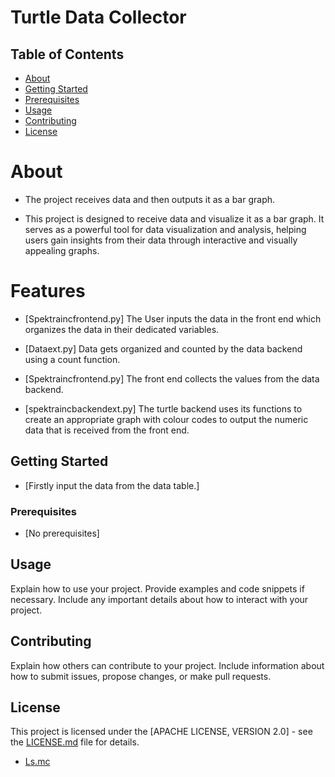 # Turtle Data Collector
 
## Table of Contents

- [About](#about)
- [Getting Started](#getting-started)
- [Prerequisites](#prerequisites)
- [Usage](#usage)
- [Contributing](#contributing)
- [License](#license)

# About 
- The project receives data and then outputs it as a bar graph.

- This project is designed to receive data and visualize it as a bar graph. It serves as a powerful tool for data visualization and analysis, helping users gain insights from their data through interactive and visually appealing graphs.

# Features
- [Spektraincfrontend.py] The User inputs the data in the front end which organizes the data in their dedicated variables. 

- [Dataext.py] Data gets organized and counted by the data backend using a count function.

- [Spektraincfrontend.py] The front end collects the values from the data backend.

- [spektraincbackendext.py] The turtle backend uses its functions to create an appropriate graph with colour codes to output the numeric data that is received from the front end. 

## Getting Started

- [Firstly input the data from the data table.]

### Prerequisites

- [No prerequisites]

## Usage

Explain how to use your project. Provide examples and code snippets if necessary. Include any important details about how to interact with your project.

## Contributing

Explain how others can contribute to your project. Include information about how to submit issues, propose changes, or make pull requests.

## License

This project is licensed under the [APACHE LICENSE, VERSION 2.0] - see the [LICENSE.md](LICENSE) file for details.
- [Ls.mc](https://www.apache.org/licenses/LICENSE-2.0)
    